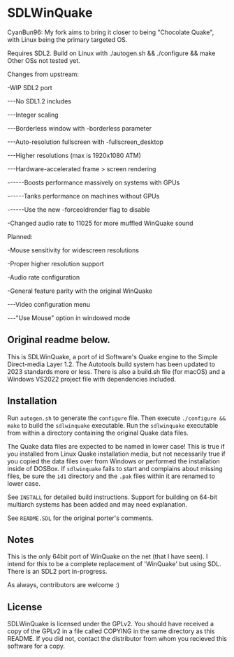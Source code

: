 SDLWinQuake
==============================

CyanBun96: My fork aims to bring it closer to being "Chocolate Quake", with Linux being the primary targeted OS.

Requires SDL2.
Build on Linux with ./autogen.sh && ./configure && make
Other OSs not tested yet.

Changes from upstream:

-WIP SDL2 port

---No SDL1.2 includes

---Integer scaling

---Borderless window with -borderless parameter

---Auto-resolution fullscreen with -fullscreen_desktop

---Higher resolutions (max is 1920x1080 ATM)

---Hardware-accelerated frame > screen rendering

------Boosts performance massively on systems with GPUs

------Tanks performance on machines without GPUs

------Use the new -forceoldrender flag to disable

-Changed audio rate to 11025 for more muffled WinQuake sound

Planned:

-Mouse sensitivity for widescreen resolutions

-Proper higher resolution support

-Audio rate configuration

-General feature parity with the original WinQuake

---Video configuration menu

---"Use Mouse" option in windowed mode


Original readme below.
------------

This is SDLWinQuake, a port of id Software's Quake engine to the Simple Direct-media Layer 1.2.  The Autotools build system has been updated to 2023 standards more or less.  There is also a build.sh file (for macOS) and a Windows VS2022 project file with dependencies included.

Installation
------------

Run `autogen.sh` to generate the `configure` file. Then execute `./configure && make` to build the `sdlwinquake` executable. Run the `sdlwinquake` executable from within a directory containing the original Quake data files.

The Quake data files are expected to be named in lower case! This is true if you installed from Linux Quake installation media, but not necessarily true if you copied the data files over from Windows or performed the installation inside of DOSBox. If `sdlwinquake` fails to start and complains about missing files, be sure the `id1` directory and the `.pak` files within it are renamed to lower case.

See `INSTALL` for detailed build instructions. Support for building on 64-bit multiarch systems has been added and may need explanation.

See `README.SDL` for the original porter's comments.

Notes
-----

This is the only 64bit port of WinQuake on the net (that I have seen).  I intend for this to be a complete replacement of 'WinQuake' but using SDL.  There is an SDL2 port in-progress.

As always, contributors are welcome :)

License
-------

SDLWinQuake is licensed under the GPLv2.  You should have received a copy of the GPLv2 in a file called COPYING in the same directory as this README.  If you did not, contact the distributor from whom you recieved this software for a copy.
